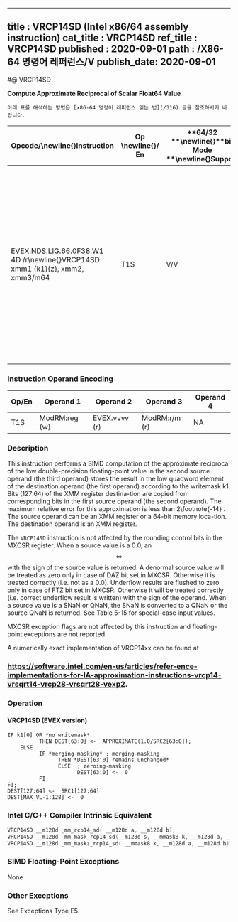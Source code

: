 ----------------------------
title : VRCP14SD (Intel x86/64 assembly instruction)
cat_title : VRCP14SD
ref_title : VRCP14SD
published : 2020-09-01
path : /X86-64 명령어 레퍼런스/V
publish_date: 2020-09-01
----------------------------


#@ VRCP14SD

**Compute Approximate Reciprocal of Scalar Float64 Value**

```lec-info
아래 표를 해석하는 방법은 [x86-64 명령어 레퍼런스 읽는 법](/316) 글을 참조하시기 바랍니다.
```

|**Opcode/**\newline{}**Instruction**|**Op **\newline{}**/ En**|**64/32 **\newline{}**bit Mode **\newline{}**Support**|**CPUID **\newline{}**Feature **\newline{}**Flag**|**Description**|
|------------------------------------|-------------------------|------------------------------------------------------|--------------------------------------------------|---------------|
|EVEX.NDS.LIG.66.0F38.W1 4D /r\newline{}VRCP14SD xmm1 {k1}{z}, xmm2, xmm3/m64|T1S|V/V|AVX512F|Computes the approximate reciprocal of the scalar double-precision floating-point value in xmm3/m64 and stores the result in xmm1 using writemask k1. Also, upper double-precision floating-point value (bits[127:64]) from xmm2 is copied to xmm1[127:64]. |
### Instruction Operand Encoding


|Op/En|Operand 1|Operand 2|Operand 3|Operand 4|
|-----|---------|---------|---------|---------|
|T1S|ModRM:reg (w)|EVEX.vvvv (r)|ModRM:r/m (r)|NA|
### Description


This instruction performs a SIMD computation of the approximate reciprocal of the low double-precision floating-point value in the second source operand (the third operand) stores the result in the low quadword element of the destination operand (the first operand) according to the writemask k1. Bits (127:64) of the XMM register destina-tion are copied from corresponding bits in the first source operand (the second operand). The maximum relative error for this approximation is less than 2\footnote{-14} . The source operand can be an XMM register or a 64-bit memory loca-tion. The destination operand is an XMM register.

The `VRCP14SD` instruction is not affected by the rounding control bits in the MXCSR register. When a source value is a 0.0, an $$\infty$$ with the sign of the source value is returned. A denormal source value will be treated as zero only in case of DAZ bit set in MXCSR. Otherwise it is treated correctly (i.e. not as a 0.0). Underflow results are flushed to zero only in case of FTZ bit set in MXCSR. Otherwise it will be treated correctly (i.e. correct underflow result is written) with the sign of the operand. When a source value is a SNaN or QNaN, the SNaN is converted to a QNaN or the source QNaN is returned. See Table 5-15 for special-case input values.

MXCSR exception flags are not affected by this instruction and floating-point exceptions are not reported.

A numerically exact implementation of VRCP14xx can be found at 

###                                                                                                    https://software.intel.com/en-us/articles/refer-ence-implementations-for-IA-approximation-instructions-vrcp14-vrsqrt14-vrcp28-vrsqrt28-vexp2.

### Operation
#### VRCP14SD (EVEX version)
```info-verb
IF k1[0] OR *no writemask*
          THEN DEST[63:0] <-  APPROXIMATE(1.0/SRC2[63:0]);
    ELSE 
          IF *merging-masking* ; merging-masking
                THEN *DEST[63:0] remains unchanged*
                ELSE  ; zeroing-masking
                      DEST[63:0] <-  0
          FI;
FI;
DEST[127:64] <-  SRC1[127:64]
DEST[MAX_VL-1:128] <-  0
```

### Intel C/C++ Compiler Intrinsic Equivalent

```cpp
VRCP14SD __m128d _mm_rcp14_sd( __m128d a, __m128d b);
VRCP14SD __m128d _mm_mask_rcp14_sd(__m128d s, __mmask8 k, __m128d a, __m128d b);
VRCP14SD __m128d _mm_maskz_rcp14_sd( __mmask8 k, __m128d a, __m128d b);
```
### SIMD Floating-Point Exceptions


None

### Other Exceptions


See Exceptions Type E5.


